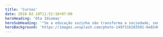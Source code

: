 ```yaml
---
title: 'Cursos'
date: 2018-02-10T11:52:18+07:00
heroHeading: 'Ota Idiomas'
heroSubHeading: '"Se a educação sozinha não transforma a sociedade, sem ela tampouco a sociedade muda." - Paulo Freire'
heroBackground: 'https://images.unsplash.com/photo-1497316283501-6e0246fc5aa0?crop=entropy&cs=tinysrgb&fit=crop&fm=jpg&h=500&ixid=MXwxfDB8MXxhbGx8fHx8fHx8fA&ixlib=rb-1.2.1&q=80&utm_campaign=api-credit&utm_medium=referral&utm_source=unsplash_source&w=1600'
---
```

